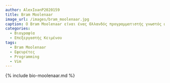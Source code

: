 ```yaml
---
author: AlexIoanP2020159
title: Bram Moolenaar
image_url: /images/bram_moolenaar.jpg
caption: Ο Bram Moolenaar είναι ένας Ολλανδός προγραμματιστής γνωστός ως ο δημιουργός του δημοφιλούς κειμενογράφου Vim. 
categories:
  - Βιογραφία 
  - Επεξεργαστής Κειμένου
tags:
  - Bram Moolenaar
  - Εφευρέτες
  - Programming
  - Vim
---
```


{% include bio-moolenaar.md %}
